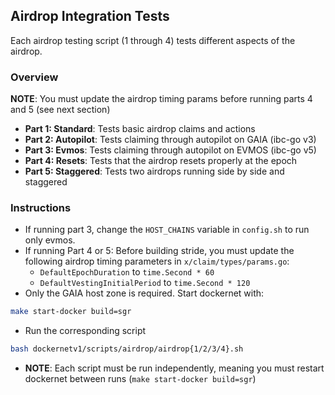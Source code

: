 ## Airdrop Integration Tests

Each airdrop testing script (1 through 4) tests different aspects of the
airdrop.

### Overview

**NOTE**: You must update the airdrop timing params before running parts 4 and 5
(see next section)

*   **Part 1: Standard**: Tests basic airdrop claims and actions
*   **Part 2: Autopilot**: Tests claiming through autopilot on GAIA (ibc-go v3)
*   **Part 3: Evmos**: Tests claiming through autopilot on EVMOS (ibc-go v5)
*   **Part 4: Resets**: Tests that the airdrop resets properly at the epoch
*   **Part 5: Staggered**: Tests two airdrops running side by side and staggered

### Instructions

*   If running part 3, change the `HOST_CHAINS` variable in `config.sh` to run
    only evmos.
*   If running Part 4 or 5: Before building stride, you must update the following
    airdrop timing parameters in `x/claim/types/params.go`:
    *   `DefaultEpochDuration` to `time.Second * 60`
    *   `DefaultVestingInitialPeriod` to `time.Second * 120`
*   Only the GAIA host zone is required. Start dockernet with:

```bash
make start-docker build=sgr
```

*   Run the corresponding script

```bash
bash dockernetv1/scripts/airdrop/airdrop{1/2/3/4}.sh
```

*   **NOTE**: Each script must be run independently, meaning you must restart
    dockernet between runs (`make start-docker build=sgr`)
